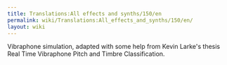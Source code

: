 ```yaml
---
title: Translations:All effects and synths/150/en
permalink: wiki/Translations:All_effects_and_synths/150/en/
layout: wiki
---
```


Vibraphone simulation, adapted with some help from Kevin Larke's thesis
Real Time Vibraphone Pitch and Timbre Classification.
